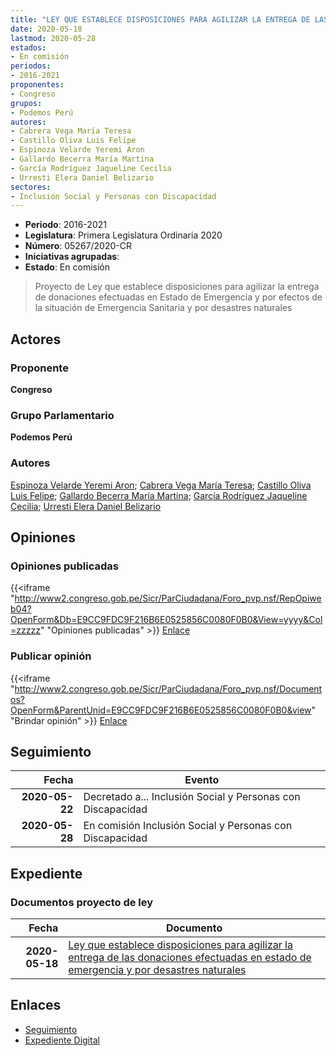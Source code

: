 ```yaml
---
title: "LEY QUE ESTABLECE DISPOSICIONES PARA AGILIZAR LA ENTREGA DE LAS DONACIONES EFECTUADAS EN ESTADO DE EMERGENCIA Y POR DESASTRES NATURALES"
date: 2020-05-18
lastmod: 2020-05-28
estados:
- En comisión
periodos:
- 2016-2021
proponentes:
- Congreso
grupos:
- Podemos Perú
autores:
- Cabrera Vega María Teresa
- Castillo Oliva Luis Felipe
- Espinoza Velarde Yeremi Aron
- Gallardo Becerra María Martina
- García Rodríguez Jaqueline Cecilia
- Urresti Elera Daniel Belizario
sectores:
- Inclusión Social y Personas con Discapacidad
---
```

- **Periodo**: 2016-2021
- **Legislatura**: Primera Legislatura Ordinaria 2020
- **Número**: 05267/2020-CR
- **Iniciativas agrupadas**: 
- **Estado**: En comisión

> Proyecto de Ley que establece disposiciones para agilizar la entrega de donaciones efectuadas en Estado de Emergencia y por efectos de la situación de Emergencia Sanitaria y por desastres naturales


## Actores

### Proponente

**Congreso**

### Grupo Parlamentario

**Podemos Perú**

### Autores

[Espinoza Velarde Yeremi Aron](mailto:mailto:yespinoza@congreso.gob.pe); [Cabrera Vega María Teresa](mailto:mailto:mcabrera@congreso.gob.pe); [Castillo Oliva Luis Felipe](mailto:mailto:lcastilloo@congreso.gob.pe); [Gallardo Becerra María Martina](mailto:mailto:mgallardo@congreso.gob.pe); [García Rodríguez Jaqueline Cecilia](mailto:mailto:jgarciar@congreso.gob.pe); [Urresti Elera Daniel Belizario](mailto:mailto:durresti@congreso.gob.pe)

## Opiniones

### Opiniones publicadas

{{<iframe "http://www2.congreso.gob.pe/Sicr/ParCiudadana/Foro_pvp.nsf/RepOpiweb04?OpenForm&Db=E9CC9FDC9F216B6E0525856C0080F0B0&View=yyyy&Col=zzzzz" "Opiniones publicadas" >}}
[Enlace](http://www2.congreso.gob.pe/Sicr/ParCiudadana/Foro_pvp.nsf/RepOpiweb04?OpenForm&Db=E9CC9FDC9F216B6E0525856C0080F0B0&View=yyyy&Col=zzzzz)

### Publicar opinión

{{<iframe "http://www2.congreso.gob.pe/Sicr/ParCiudadana/Foro_pvp.nsf/Documentos?OpenForm&ParentUnid=E9CC9FDC9F216B6E0525856C0080F0B0&view" "Brindar opinión" >}}
[Enlace](http://www2.congreso.gob.pe/Sicr/ParCiudadana/Foro_pvp.nsf/Documentos?OpenForm&ParentUnid=E9CC9FDC9F216B6E0525856C0080F0B0&view)


## Seguimiento

| Fecha | Evento |
|------:|--------|
| **2020-05-22** | Decretado a... Inclusión Social y Personas con Discapacidad |
| **2020-05-28** | En comisión Inclusión Social y Personas con Discapacidad |

## Expediente

### Documentos proyecto de ley

| Fecha | Documento |
|------:|-----------|
| **2020-05-18** | [Ley que establece disposiciones para agilizar la entrega de las donaciones efectuadas en estado de emergencia y por desastres naturales](http://www.leyes.congreso.gob.pe/Documentos/2016_2021/Proyectos_de_Ley_y_de_Resoluciones_Legislativas/PL05267-20200518.pdf) |

## Enlaces

- [Seguimiento](http://www2.congreso.gob.pe/Sicr/TraDocEstProc/CLProLey2016.nsf/f7fff46988ca05b1052578e100829cc7/835c7376cb9c49c00525856d00564b32?OpenDocument)
- [Expediente Digital](http://www2.congreso.gob.pe/Sicr/TraDocEstProc/Expvirt_2011.nsf/visbusqptramdoc1621/05267?opendocument)

